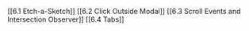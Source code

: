 [[6.1  Etch-a-Sketch]]
[[6.2  Click Outside Modal]]
[[6.3 Scroll Events and Intersection Observer]]
[[6.4 Tabs]]
